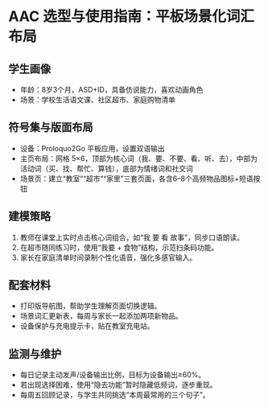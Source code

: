 # AAC 选型与使用指南：平板场景化词汇布局

## 学生画像
- 年龄：8岁3个月，ASD+ID，具备仿说能力，喜欢动画角色
- 场景：学校生活语文课、社区超市、家庭购物清单

## 符号集与版面布局
- 设备：Proloquo2Go 平板应用，设置双语输出
- 主页布局：网格 5×6，顶部为核心词（我、要、不要、看、听、去），中部为活动词（买、找、帮忙、算钱），底部为情绪词和社交词
- 场景页：建立“教室”“超市”“家里”三套页面，各含6–8个高频物品图标+短语按钮

## 建模策略
1. 教师在课堂上实时点击核心词组合，如“我 要 看 故事”，同步口语朗读。
2. 在超市随同练习时，使用“我要 + 食物”结构，示范扫条码功能。
3. 家长在家庭清单时间录制个性化语音，强化多感官输入。

## 配套材料
- 打印版导航图，帮助学生理解页面切换逻辑。
- 场景词汇更新表，每周与家长一起添加两项新物品。
- 设备保护与充电提示卡，贴在教室充电站。

## 监测与维护
- 每日记录主动发声/设备输出比例，目标为设备输出≥60%。
- 若出现选择困难，使用“隐去功能”暂时隐藏低频词，逐步重现。
- 每周五回顾记录，与学生共同挑选“本周最常用的三个句子”。
